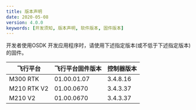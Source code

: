 ```yaml
---
title: 版本声明
date: 2020-05-08
version: 4.0.0
keywords: [开发须知, 版本声明, 软件版本, 固件版本]
---
```

开发者使用OSDK 开发应用程序时，请使用下述指定版本(或不低于下述指定版本)的固件。

<div><table>
<thead>
<th>飞行平台</th>
<th>飞行平台固件版本</th>
<th>控制器版本</th>
</thead>
<tbody>
<tr>
<td>M300 RTK </td>
<td>01.00.01.07</td>
<td>3.4.8.16</td>
</tr>
<tr>
<td>M210 RTK V2</td>
<td>01.00.0670</td>
<td>3.4.3.37</td>
</tr>
<tr>
<td>M210 V2</td>
<td>01.00.0670</td>
<td>3.4.3.37</td>
</tr>
</tbody>
</table></div>
